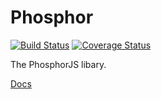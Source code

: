 Phosphor
========

[![Build Status](https://travis-ci.org/phosphorjs/phosphor.svg)](https://travis-ci.org/phosphorjs/phosphor?branch=master)
[![Coverage Status](https://coveralls.io/repos/phosphorjs/phosphor/badge.svg?branch=master&service=github)](https://coveralls.io/github/phosphorjs/phosphor?branch=master)

The PhosphorJS libary.

[Docs](http://phosphorjs.github.io/phosphor)
